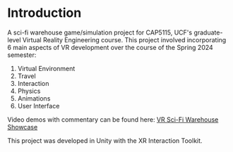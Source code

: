 # Introduction 
A sci-fi warehouse game/simulation project for CAP5115, UCF's graduate-level Virtual Reality Engineering course. This project involved incorporating
6 main aspects of VR development over the course of the Spring 2024 semester:
1. Virtual Environment
2. Travel
3. Interaction
4. Physics
5. Animations
6. User Interface

Video demos with commentary can be found here: [VR Sci-Fi Warehouse Showcase](https://youtube.com/playlist?list=PLuCiRApY3VjdbR2FZVq_b70qQNSuZX89a&si=WPUKh0wi2mRu2Hbm)

This project was developed in Unity with the XR Interaction Toolkit.